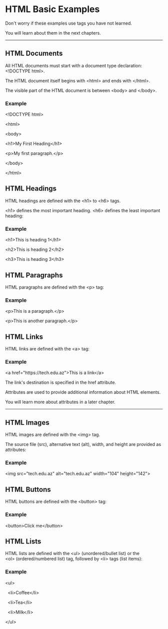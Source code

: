 <html><head><meta content="text/html; charset=UTF-8" http-equiv="content-type"></head><body class="c19"><h1 class="c10" id="h.gjdgxs"><span class="c16">HTML Basic Examples</span></h1><p class="c11"><span class="c18">Don&#39;t worry if these examples use tags you have not learned.</span></p><p class="c11"><span class="c18">You will learn about them in the next chapters.</span></p><hr><p class="c7"><span class="c17"></span></p><h2 class="c10" id="h.30j0zll"><span class="c8">HTML Documents</span></h2><p class="c11"><span class="c5">All HTML documents must start with a document type declaration: </span><span class="c4">&lt;!DOCTYPE html&gt;</span><span class="c3">.</span></p><p class="c11"><span class="c5">The HTML document itself begins with </span><span class="c4">&lt;html&gt;</span><span class="c5">&nbsp;and ends with </span><span class="c4">&lt;/html&gt;</span><span class="c3">.</span></p><p class="c11"><span class="c5">The visible part of the HTML document is between </span><span class="c4">&lt;body&gt;</span><span class="c5">&nbsp;and </span><span class="c4">&lt;/body&gt;</span><span class="c3">.</span></p><h3 class="c6" id="h.1fob9te"><span class="c15">Example</span></h3><p class="c9"><span class="c2">&lt;</span><span class="c1">!DOCTYPE</span><span class="c13 c14">&nbsp;html</span><span class="c0">&gt;</span></p><p class="c9"><span class="c2">&lt;</span><span class="c1">html</span><span class="c0">&gt;</span></p><p class="c9"><span class="c2">&lt;</span><span class="c1">body</span><span class="c0">&gt;</span></p><p class="c9 c20"><span class="c12"></span></p><p class="c9"><span class="c2">&lt;</span><span class="c1">h1</span><span class="c2">&gt;</span><span class="c13">My First Heading</span><span class="c2">&lt;</span><span class="c1">/h1</span><span class="c0">&gt;</span></p><p class="c9"><span class="c2">&lt;</span><span class="c1">p</span><span class="c2">&gt;</span><span class="c13">My first paragraph.</span><span class="c2">&lt;</span><span class="c1">/p</span><span class="c0">&gt;</span></p><p class="c9 c20"><span class="c12"></span></p><p class="c9"><span class="c2">&lt;</span><span class="c1">/body</span><span class="c0">&gt;</span></p><p class="c9"><span class="c2">&lt;</span><span class="c1">/html</span><span class="c0">&gt;</span></p><h2 class="c10" id="h.3znysh7"><span class="c8">HTML Headings</span></h2><p class="c11"><span class="c5">HTML headings are defined with the </span><span class="c4">&lt;h1&gt;</span><span class="c5">&nbsp;to </span><span class="c4">&lt;h6&gt;</span><span class="c3">&nbsp;tags.</span></p><p class="c11"><span class="c4">&lt;h1&gt;</span><span class="c5">&nbsp;defines the most important heading. </span><span class="c4">&lt;h6&gt;</span><span class="c3">&nbsp;defines the least important heading: </span></p><h3 class="c6" id="h.2et92p0"><span class="c15">Example</span></h3><p class="c9"><span class="c2">&lt;</span><span class="c1">h1</span><span class="c2">&gt;</span><span class="c13">This is heading 1</span><span class="c2">&lt;</span><span class="c1">/h1</span><span class="c0">&gt;</span></p><p class="c9"><span class="c2">&lt;</span><span class="c1">h2</span><span class="c2">&gt;</span><span class="c13">This is heading 2</span><span class="c2">&lt;</span><span class="c1">/h2</span><span class="c0">&gt;</span></p><p class="c9"><span class="c2">&lt;</span><span class="c1">h3</span><span class="c2">&gt;</span><span class="c13">This is heading 3</span><span class="c2">&lt;</span><span class="c1">/h3</span><span class="c0">&gt;</span></p><h2 class="c10" id="h.tyjcwt"><span class="c8">HTML Paragraphs</span></h2><p class="c11"><span class="c5">HTML paragraphs are defined with the </span><span class="c4">&lt;p&gt;</span><span class="c3">&nbsp;tag:</span></p><h3 class="c6" id="h.3dy6vkm"><span class="c15">Example</span></h3><p class="c9"><span class="c2">&lt;</span><span class="c1">p</span><span class="c2">&gt;</span><span class="c13">This is a paragraph.</span><span class="c2">&lt;</span><span class="c1">/p</span><span class="c0">&gt;</span></p><p class="c9"><span class="c2">&lt;</span><span class="c1">p</span><span class="c2">&gt;</span><span class="c13">This is another paragraph.</span><span class="c2">&lt;</span><span class="c1">/p</span><span class="c0">&gt;</span></p><h2 class="c10" id="h.1t3h5sf"><span class="c8">HTML Links</span></h2><p class="c11"><span class="c5">HTML links are defined with the </span><span class="c4">&lt;a&gt;</span><span class="c3">&nbsp;tag:</span></p><h3 class="c6" id="h.4d34og8"><span class="c15">Example</span></h3><p class="c9"><span class="c2">&lt;</span><span class="c1">a</span><span class="c13 c14">&nbsp;href</span><span class="c2">=&quot;https://tech.edu.az&quot;&gt;</span><span class="c13">This is a link</span><span class="c2">&lt;</span><span class="c1">/a</span><span class="c0">&gt;</span></p><p class="c11"><span class="c5">The link&#39;s destination is specified in the </span><span class="c4">href</span><span class="c3">&nbsp;attribute. </span></p><p class="c11"><span class="c3">Attributes are used to provide additional information about HTML elements.</span></p><p class="c11"><span class="c3">You will learn more about attributes in a later chapter.</span></p><hr><p class="c7"><span class="c17"></span></p><h2 class="c10" id="h.2s8eyo1"><span class="c8">HTML Images</span></h2><p class="c11"><span class="c5">HTML images are defined with the </span><span class="c4">&lt;img&gt;</span><span class="c3">&nbsp;tag.</span></p><p class="c11"><span class="c5">The source file (</span><span class="c4">src</span><span class="c5">), alternative text (</span><span class="c4">alt</span><span class="c5">), </span><span class="c4">width</span><span class="c5">, and </span><span class="c4">height</span><span class="c3">&nbsp;are provided as attributes:</span></p><h3 class="c6" id="h.17dp8vu"><span class="c15">Example</span></h3><p class="c9"><span class="c2">&lt;</span><span class="c1">img</span><span class="c13 c14">&nbsp;src</span><span class="c2">=&quot;tech.edu.az&quot;</span><span class="c13 c14">&nbsp;alt</span><span class="c2">=&quot;tech.edu.az&quot;</span><span class="c13 c14">&nbsp;width</span><span class="c2">=&quot;104&quot;</span><span class="c13 c14">&nbsp;height</span><span class="c0">=&quot;142&quot;&gt;</span></p><h2 class="c10" id="h.3rdcrjn"><span class="c8">HTML Buttons</span></h2><p class="c11"><span class="c5">HTML buttons are defined with the </span><span class="c4">&lt;button&gt;</span><span class="c3">&nbsp;tag:</span></p><h3 class="c6" id="h.26in1rg"><span class="c15">Example</span></h3><p class="c9"><span class="c2">&lt;</span><span class="c1">button</span><span class="c2">&gt;</span><span class="c13">Click me</span><span class="c2">&lt;</span><span class="c1">/button</span><span class="c0">&gt;</span></p><h2 class="c10" id="h.lnxbz9"><span class="c8">HTML Lists</span></h2><p class="c11"><span class="c5">HTML lists are defined with the </span><span class="c4">&lt;ul&gt;</span><span class="c5">&nbsp;(unordered/bullet list) or the </span><span class="c4">&lt;ol&gt;</span><span class="c5">&nbsp;(ordered/numbered list) tag, followed by </span><span class="c4">&lt;li&gt;</span><span class="c3">&nbsp;tags (list items):</span></p><h3 class="c6" id="h.35nkun2"><span class="c15">Example</span></h3><p class="c9"><span class="c2">&lt;</span><span class="c1">ul</span><span class="c0">&gt;</span></p><p class="c9"><span class="c13">&nbsp; </span><span class="c2">&lt;</span><span class="c1">li</span><span class="c2">&gt;</span><span class="c13">Coffee</span><span class="c2">&lt;</span><span class="c1">/li</span><span class="c0">&gt;</span></p><p class="c9"><span class="c13">&nbsp; </span><span class="c2">&lt;</span><span class="c1">li</span><span class="c2">&gt;</span><span class="c13">Tea</span><span class="c2">&lt;</span><span class="c1">/li</span><span class="c0">&gt;</span></p><p class="c9"><span class="c13">&nbsp; </span><span class="c2">&lt;</span><span class="c1">li</span><span class="c2">&gt;</span><span class="c13">Milk</span><span class="c2">&lt;</span><span class="c1">/li</span><span class="c0">&gt;</span></p><p class="c9"><span class="c2">&lt;</span><span class="c1">/ul</span><span class="c0">&gt;</span></p><p class="c7"><span class="c17"></span></p></body></html>